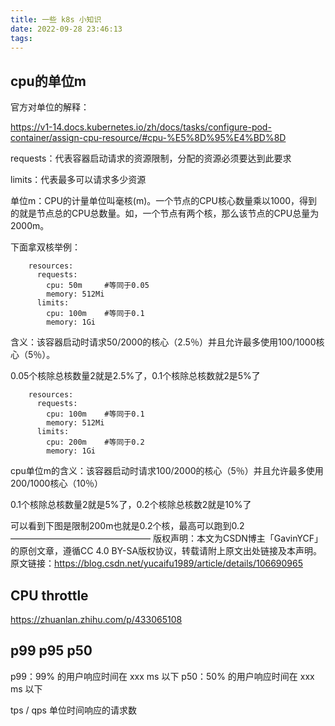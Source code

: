 ```yaml
---
title: 一些 k8s 小知识
date: 2022-09-28 23:46:13
tags:
---
```


## cpu的单位m

官方对单位的解释：

https://v1-14.docs.kubernetes.io/zh/docs/tasks/configure-pod-container/assign-cpu-resource/#cpu-%E5%8D%95%E4%BD%8D

 

requests：代表容器启动请求的资源限制，分配的资源必须要达到此要求

limits：代表最多可以请求多少资源

单位m：CPU的计量单位叫毫核(m)。一个节点的CPU核心数量乘以1000，得到的就是节点总的CPU总数量。如，一个节点有两个核，那么该节点的CPU总量为2000m。

 

下面拿双核举例：

        resources:
          requests:
            cpu: 50m     #等同于0.05
            memory: 512Mi
          limits:
            cpu: 100m    #等同于0.1
            memory: 1Gi
含义：该容器启动时请求50/2000的核心（2.5％）并且允许最多使用100/1000核心（5％）。

0.05个核除总核数量2就是2.5%了，0.1个核除总核数就2是5%了

 

        resources:
          requests:
            cpu: 100m    #等同于0.1
            memory: 512Mi
          limits:
            cpu: 200m    #等同于0.2
            memory: 1Gi
cpu单位m的含义：该容器启动时请求100/2000的核心（5％）并且允许最多使用200/1000核心（10％）

0.1个核除总核数量2就是5%了，0.2个核除总核数2就是10%了

 

可以看到下图是限制200m也就是0.2个核，最高可以跑到0.2
————————————————
版权声明：本文为CSDN博主「GavinYCF」的原创文章，遵循CC 4.0 BY-SA版权协议，转载请附上原文出处链接及本声明。
原文链接：https://blog.csdn.net/yucaifu1989/article/details/106690965

## CPU throttle

https://zhuanlan.zhihu.com/p/433065108

## p99 p95 p50

p99：99% 的用户响应时间在 xxx ms 以下
p50：50% 的用户响应时间在 xxx ms 以下

tps / qps 单位时间响应的请求数
